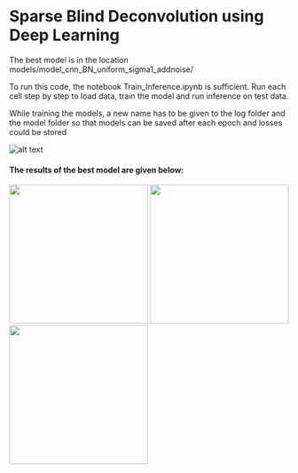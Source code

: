  # Sparse Blind Deconvolution using Deep Learning
 
The best model is in the location models/model_cnn_BN_uniform_sigma1_addnoise/
 
 
To run this code, the notebook Train_Inference.ipynb is sufficient.
Run each cell step by step to load data, train the model and run inference on test data.

While training the models, a new name has to be given to the log folder and the model folder so that models can be saved after each epoch and losses could be stored

![alt text](https://raw.githubusercontent.com/KeerthanaMadhu/Deep-Learning-for-SBD/master/image_readme.PNG)

#### The results of the best model are given below:

<p float="left">
  <img src="https://raw.githubusercontent.com/KeerthanaMadhu/Deep-Learning-for-SBD/master/orig_best.png" height = "250" width="250" />
  <img src="https://raw.githubusercontent.com/KeerthanaMadhu/Deep-Learning-for-SBD/master/inpu_best.png" height = "250" width="250"  /> 
  <img src="https://raw.githubusercontent.com/KeerthanaMadhu/Deep-Learning-for-SBD/master/rec_best.png" height = "250" width="250" />
</p>
